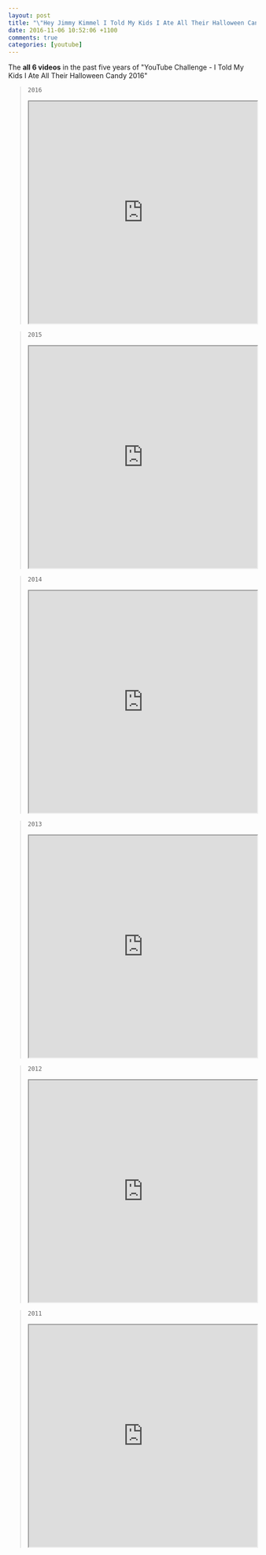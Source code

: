 ```yaml
---
layout: post
title: "\"Hey Jimmy Kimmel I Told My Kids I Ate All Their Halloween Candy.\""
date: 2016-11-06 10:52:06 +1100
comments: true
categories: [youtube]
---
```


The **all 6 videos** in the past five years of "YouTube Challenge - I Told My Kids I Ate All Their Halloween Candy 2016"      

<!--more-->



> `2016`   
> <iframe style="max-width: 100%;" width="600" height="450" src="https://www.youtube.com/embed/NOwEwJD_p2w"  allowfullscreen="allowfullscreen" mozallowfullscreen="mozallowfullscreen" msallowfullscreen="msallowfullscreen" oallowfullscreen="oallowfullscreen" webkitallowfullscreen="webkitallowfullscreen"></iframe>


> `2015`   
> <iframe style="max-width: 100%;" width="600" height="450" src="https://www.youtube.com/embed/N1pTZTHZF4E"  allowfullscreen="allowfullscreen" mozallowfullscreen="mozallowfullscreen" msallowfullscreen="msallowfullscreen" oallowfullscreen="oallowfullscreen" webkitallowfullscreen="webkitallowfullscreen"></iframe>


> `2014`    
> <iframe style="max-width: 100%;" width="600" height="450" src="https://www.youtube.com/embed/1NDkVx9AzSY"  allowfullscreen="allowfullscreen" mozallowfullscreen="mozallowfullscreen" msallowfullscreen="msallowfullscreen" oallowfullscreen="oallowfullscreen" webkitallowfullscreen="webkitallowfullscreen"></iframe>


> `2013`    
> <iframe style="max-width: 100%;" width="600" height="450" src="https://www.youtube.com/embed/RK-oQfFToVg"  allowfullscreen="allowfullscreen" mozallowfullscreen="mozallowfullscreen" msallowfullscreen="msallowfullscreen" oallowfullscreen="oallowfullscreen" webkitallowfullscreen="webkitallowfullscreen"></iframe>


> `2012`    
> <iframe style="max-width: 100%;" width="600" height="450" src="https://www.youtube.com/embed/WOlpdd7y8MI"  allowfullscreen="allowfullscreen" mozallowfullscreen="mozallowfullscreen" msallowfullscreen="msallowfullscreen" oallowfullscreen="oallowfullscreen" webkitallowfullscreen="webkitallowfullscreen"></iframe>


> `2011`    
> <iframe style="max-width: 100%;" width="600" height="450" src="https://www.youtube.com/embed/_YQpbzQ6gzs"  allowfullscreen="allowfullscreen" mozallowfullscreen="mozallowfullscreen" msallowfullscreen="msallowfullscreen" oallowfullscreen="oallowfullscreen" webkitallowfullscreen="webkitallowfullscreen"></iframe>




